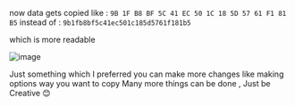 now data gets copied like : `9B 1F B8 BF 5C 41 EC 50 1C 18 5D 57 61 F1 81 B5`
instead of : `9b1fb8bf5c41ec501c185d5761f181b5`

which is more readable 

![image](https://github.com/user-attachments/assets/1b302c6f-d973-430a-a205-8bad1edbcd94)


Just something which I preferred you can make more changes like making options way you want to copy
Many more things can be done , Just be Creative 😊
